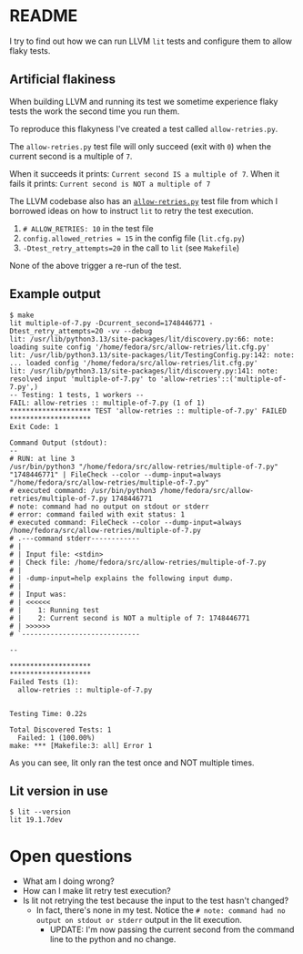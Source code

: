 # README

I try to find out how we can run LLVM `lit` tests and configure them to allow
flaky tests.

## Artificial flakiness

When building LLVM and running its test we sometime experience flaky tests the
work the second time you run them.

To reproduce this flakyness I've created a test called `allow-retries.py`.

The `allow-retries.py` test file will only succeed (exit with `0`)
when the current second is a multiple of `7`.

When it succeeds it prints: `Current second IS a multiple of 7`.
When it fails it prints: `Current second is NOT a multiple of 7`

The LLVM codebase also has an
[`allow-retries.py`](https://github.com/llvm/llvm-project/blob/main/llvm/utils/lit/tests/allow-retries.py)
test file from which I borrowed ideas on how to instruct `lit` to retry the test execution.

1. `# ALLOW_RETRIES: 10` in the test file
2. `config.allowed_retries = 15` in the config file (`lit.cfg.py`)
3. `-Dtest_retry_attempts=20` in the call to `lit` (see `Makefile`)

None of the above trigger a re-run of the test. 

## Example output

```console
$ make
lit multiple-of-7.py -Dcurrent_second=1748446771 -Dtest_retry_attempts=20 -vv --debug
lit: /usr/lib/python3.13/site-packages/lit/discovery.py:66: note: loading suite config '/home/fedora/src/allow-retries/lit.cfg.py'
lit: /usr/lib/python3.13/site-packages/lit/TestingConfig.py:142: note: ... loaded config '/home/fedora/src/allow-retries/lit.cfg.py'
lit: /usr/lib/python3.13/site-packages/lit/discovery.py:141: note: resolved input 'multiple-of-7.py' to 'allow-retries'::('multiple-of-7.py',)
-- Testing: 1 tests, 1 workers --
FAIL: allow-retries :: multiple-of-7.py (1 of 1)
******************** TEST 'allow-retries :: multiple-of-7.py' FAILED ********************
Exit Code: 1

Command Output (stdout):
--
# RUN: at line 3
/usr/bin/python3 "/home/fedora/src/allow-retries/multiple-of-7.py" "1748446771" | FileCheck --color --dump-input=always "/home/fedora/src/allow-retries/multiple-of-7.py"
# executed command: /usr/bin/python3 /home/fedora/src/allow-retries/multiple-of-7.py 1748446771
# note: command had no output on stdout or stderr
# error: command failed with exit status: 1
# executed command: FileCheck --color --dump-input=always /home/fedora/src/allow-retries/multiple-of-7.py
# .---command stderr------------
# | 
# | Input file: <stdin>
# | Check file: /home/fedora/src/allow-retries/multiple-of-7.py
# | 
# | -dump-input=help explains the following input dump.
# | 
# | Input was:
# | <<<<<<
# |    1: Running test 
# |    2: Current second is NOT a multiple of 7: 1748446771 
# | >>>>>>
# `-----------------------------

--

********************
********************
Failed Tests (1):
  allow-retries :: multiple-of-7.py


Testing Time: 0.22s

Total Discovered Tests: 1
  Failed: 1 (100.00%)
make: *** [Makefile:3: all] Error 1
```

As you can see, lit only ran the test once and NOT multiple times.

## Lit version in use

```console
$ lit --version
lit 19.1.7dev
```

# Open questions

* What am I doing wrong?
* How can I make lit retry test execution?
* Is lit not retrying the test because the input to the test hasn't changed?
  * In fact, there's none in my test. Notice the `# note: command had no output on stdout or stderr`
    output in the lit execution.
    * UPDATE: I'm now passing the current second from the command line to the python and no change.



